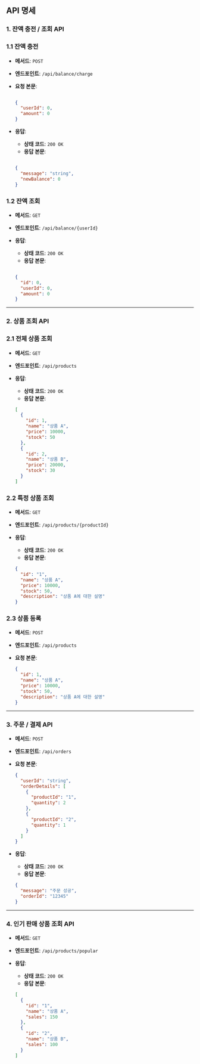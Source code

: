## API 명세

### 1. 잔액 충전 / 조회 API

### 1.1 잔액 충전

- **메서드**: `POST`
- **엔드포인트**: `/api/balance/charge`
- **요청 본문**:

    ```json

    {
      "userId": 0,
      "amount": 0
    }
    
    ```

- **응답**:
    - **상태 코드**: `200 OK`
    - **응답 본문**:

    ```json

    {
      "message": "string",
      "newBalance": 0
    }
    
    ```


### 1.2 잔액 조회

- **메서드**: `GET`
- **엔드포인트**: `/api/balance/{userId}`
- **응답**:
    - **상태 코드**: `200 OK`
    - **응답 본문**:

    ```json

    {
      "id": 0,
      "userId": 0,
      "amount": 0
    }
    
    ```


---

### 2. 상품 조회 API

### 2.1 전체 상품 조회

- **메서드**: `GET`
- **엔드포인트**: `/api/products`
- **응답**:
    - **상태 코드**: `200 OK`
    - **응답 본문**:

    ```json
    [
      {
        "id": 1,
        "name": "상품 A",
        "price": 10000,
        "stock": 50
      },
      {
        "id": 2,
        "name": "상품 B",
        "price": 20000,
        "stock": 30
      }
    ]
    
    ```


### 2.2 특정 상품 조회

- **메서드**: `GET`
- **엔드포인트**: `/api/products/{productId}`
- **응답**:
    - **상태 코드**: `200 OK`
    - **응답 본문**:

    ```json
    {
      "id": "1",
      "name": "상품 A",
      "price": 10000,
      "stock": 50,
      "description": "상품 A에 대한 설명"
    }
    
    ```

### 2.3 상품 등록

- **메서드**: `POST`
- **엔드포인트**: `/api/products`
- **요청 본문**:


  ```json
  {
    "id": 1,
    "name": "상품 A",
    "price": 10000,
    "stock": 50,
    "description": "상품 A에 대한 설명"
  }
  
  ```


---

### 3. 주문 / 결제 API

- **메서드**: `POST`
- **엔드포인트**: `/api/orders`
- **요청 본문**:

    ```json
    {
      "userId": "string",
      "orderDetails": [
        {
          "productId": "1",
          "quantity": 2
        },
        {
          "productId": "2",
          "quantity": 1
        }
      ]
    }
    
    ```

- **응답**:
    - **상태 코드**: `200 OK`
    - **응답 본문**:

    ```json
    {
      "message": "주문 성공",
      "orderId": "12345"
    }
    
    ```


---

### 4. 인기 판매 상품 조회 API

- **메서드**: `GET`
- **엔드포인트**: `/api/products/popular`
- **응답**:
    - **상태 코드**: `200 OK`
    - **응답 본문**:

    ```json
    [
      {
        "id": "1",
        "name": "상품 A",
        "sales": 150
      },
      {
        "id": "2",
        "name": "상품 B",
        "sales": 100
      }
    ]
    
    ```